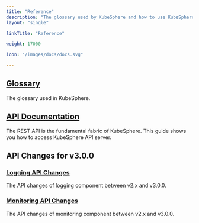 ```yaml
---
title: "Reference"
description: "The glossary used by KubeSphere and how to use KubeSphere API to build your own application"
layout: "single"

linkTitle: "Reference"

weight: 17000

icon: "/images/docs/docs.svg"

---
```


## [Glossary](../api-reference/glossary/)

The glossary used in KubeSphere.

## [API Documentation](../api-reference/api-docs)

The REST API is the fundamental fabric of KubeSphere. This guide shows you how to access KubeSphere API server.

## API Changes for v3.0.0

### [Logging API Changes](../api-reference/api-changes/logging/)

The API changes of logging component between v2.x and v3.0.0.

### [Monitoring API Changes](../api-reference/api-changes/monitoring/)

The API changes of monitoring component between v2.x and v3.0.0.
